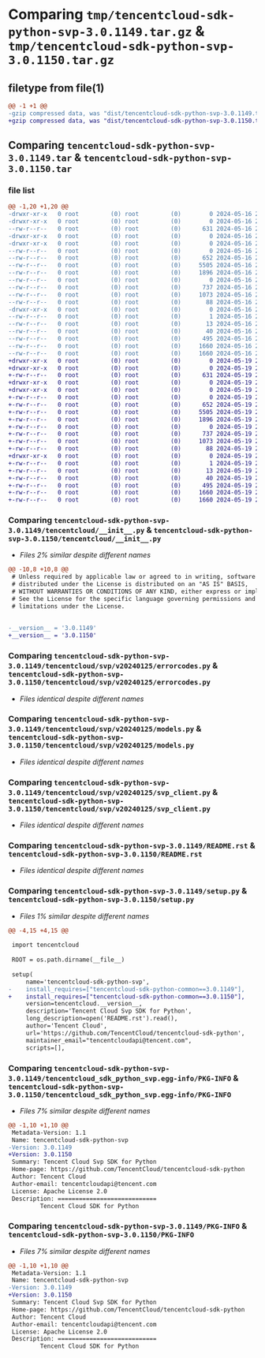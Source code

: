 # Comparing `tmp/tencentcloud-sdk-python-svp-3.0.1149.tar.gz` & `tmp/tencentcloud-sdk-python-svp-3.0.1150.tar.gz`

## filetype from file(1)

```diff
@@ -1 +1 @@
-gzip compressed data, was "dist/tencentcloud-sdk-python-svp-3.0.1149.tar", last modified: Thu May 16 20:54:07 2024, max compression
+gzip compressed data, was "dist/tencentcloud-sdk-python-svp-3.0.1150.tar", last modified: Sun May 19 21:31:41 2024, max compression
```

## Comparing `tencentcloud-sdk-python-svp-3.0.1149.tar` & `tencentcloud-sdk-python-svp-3.0.1150.tar`

### file list

```diff
@@ -1,20 +1,20 @@
-drwxr-xr-x   0 root         (0) root         (0)        0 2024-05-16 20:54:07.000000 tencentcloud-sdk-python-svp-3.0.1149/
-drwxr-xr-x   0 root         (0) root         (0)        0 2024-05-16 20:54:07.000000 tencentcloud-sdk-python-svp-3.0.1149/tencentcloud/
--rw-r--r--   0 root         (0) root         (0)      631 2024-05-16 20:54:07.000000 tencentcloud-sdk-python-svp-3.0.1149/tencentcloud/__init__.py
-drwxr-xr-x   0 root         (0) root         (0)        0 2024-05-16 20:54:07.000000 tencentcloud-sdk-python-svp-3.0.1149/tencentcloud/svp/
-drwxr-xr-x   0 root         (0) root         (0)        0 2024-05-16 20:54:07.000000 tencentcloud-sdk-python-svp-3.0.1149/tencentcloud/svp/v20240125/
--rw-r--r--   0 root         (0) root         (0)        0 2024-05-16 20:54:07.000000 tencentcloud-sdk-python-svp-3.0.1149/tencentcloud/svp/v20240125/__init__.py
--rw-r--r--   0 root         (0) root         (0)      652 2024-05-16 20:54:07.000000 tencentcloud-sdk-python-svp-3.0.1149/tencentcloud/svp/v20240125/errorcodes.py
--rw-r--r--   0 root         (0) root         (0)     5505 2024-05-16 20:54:07.000000 tencentcloud-sdk-python-svp-3.0.1149/tencentcloud/svp/v20240125/models.py
--rw-r--r--   0 root         (0) root         (0)     1896 2024-05-16 20:54:07.000000 tencentcloud-sdk-python-svp-3.0.1149/tencentcloud/svp/v20240125/svp_client.py
--rw-r--r--   0 root         (0) root         (0)        0 2024-05-16 20:54:07.000000 tencentcloud-sdk-python-svp-3.0.1149/tencentcloud/svp/__init__.py
--rw-r--r--   0 root         (0) root         (0)      737 2024-05-16 20:54:07.000000 tencentcloud-sdk-python-svp-3.0.1149/README.rst
--rw-r--r--   0 root         (0) root         (0)     1073 2024-05-16 20:54:07.000000 tencentcloud-sdk-python-svp-3.0.1149/setup.py
--rw-r--r--   0 root         (0) root         (0)       88 2024-05-16 20:54:07.000000 tencentcloud-sdk-python-svp-3.0.1149/setup.cfg
-drwxr-xr-x   0 root         (0) root         (0)        0 2024-05-16 20:54:07.000000 tencentcloud-sdk-python-svp-3.0.1149/tencentcloud_sdk_python_svp.egg-info/
--rw-r--r--   0 root         (0) root         (0)        1 2024-05-16 20:54:07.000000 tencentcloud-sdk-python-svp-3.0.1149/tencentcloud_sdk_python_svp.egg-info/dependency_links.txt
--rw-r--r--   0 root         (0) root         (0)       13 2024-05-16 20:54:07.000000 tencentcloud-sdk-python-svp-3.0.1149/tencentcloud_sdk_python_svp.egg-info/top_level.txt
--rw-r--r--   0 root         (0) root         (0)       40 2024-05-16 20:54:07.000000 tencentcloud-sdk-python-svp-3.0.1149/tencentcloud_sdk_python_svp.egg-info/requires.txt
--rw-r--r--   0 root         (0) root         (0)      495 2024-05-16 20:54:07.000000 tencentcloud-sdk-python-svp-3.0.1149/tencentcloud_sdk_python_svp.egg-info/SOURCES.txt
--rw-r--r--   0 root         (0) root         (0)     1660 2024-05-16 20:54:07.000000 tencentcloud-sdk-python-svp-3.0.1149/tencentcloud_sdk_python_svp.egg-info/PKG-INFO
--rw-r--r--   0 root         (0) root         (0)     1660 2024-05-16 20:54:07.000000 tencentcloud-sdk-python-svp-3.0.1149/PKG-INFO
+drwxr-xr-x   0 root         (0) root         (0)        0 2024-05-19 21:31:41.000000 tencentcloud-sdk-python-svp-3.0.1150/
+drwxr-xr-x   0 root         (0) root         (0)        0 2024-05-19 21:31:41.000000 tencentcloud-sdk-python-svp-3.0.1150/tencentcloud/
+-rw-r--r--   0 root         (0) root         (0)      631 2024-05-19 21:31:40.000000 tencentcloud-sdk-python-svp-3.0.1150/tencentcloud/__init__.py
+drwxr-xr-x   0 root         (0) root         (0)        0 2024-05-19 21:31:41.000000 tencentcloud-sdk-python-svp-3.0.1150/tencentcloud/svp/
+drwxr-xr-x   0 root         (0) root         (0)        0 2024-05-19 21:31:41.000000 tencentcloud-sdk-python-svp-3.0.1150/tencentcloud/svp/v20240125/
+-rw-r--r--   0 root         (0) root         (0)        0 2024-05-19 21:31:40.000000 tencentcloud-sdk-python-svp-3.0.1150/tencentcloud/svp/v20240125/__init__.py
+-rw-r--r--   0 root         (0) root         (0)      652 2024-05-19 21:31:40.000000 tencentcloud-sdk-python-svp-3.0.1150/tencentcloud/svp/v20240125/errorcodes.py
+-rw-r--r--   0 root         (0) root         (0)     5505 2024-05-19 21:31:40.000000 tencentcloud-sdk-python-svp-3.0.1150/tencentcloud/svp/v20240125/models.py
+-rw-r--r--   0 root         (0) root         (0)     1896 2024-05-19 21:31:40.000000 tencentcloud-sdk-python-svp-3.0.1150/tencentcloud/svp/v20240125/svp_client.py
+-rw-r--r--   0 root         (0) root         (0)        0 2024-05-19 21:31:40.000000 tencentcloud-sdk-python-svp-3.0.1150/tencentcloud/svp/__init__.py
+-rw-r--r--   0 root         (0) root         (0)      737 2024-05-19 21:31:40.000000 tencentcloud-sdk-python-svp-3.0.1150/README.rst
+-rw-r--r--   0 root         (0) root         (0)     1073 2024-05-19 21:31:40.000000 tencentcloud-sdk-python-svp-3.0.1150/setup.py
+-rw-r--r--   0 root         (0) root         (0)       88 2024-05-19 21:31:41.000000 tencentcloud-sdk-python-svp-3.0.1150/setup.cfg
+drwxr-xr-x   0 root         (0) root         (0)        0 2024-05-19 21:31:41.000000 tencentcloud-sdk-python-svp-3.0.1150/tencentcloud_sdk_python_svp.egg-info/
+-rw-r--r--   0 root         (0) root         (0)        1 2024-05-19 21:31:41.000000 tencentcloud-sdk-python-svp-3.0.1150/tencentcloud_sdk_python_svp.egg-info/dependency_links.txt
+-rw-r--r--   0 root         (0) root         (0)       13 2024-05-19 21:31:41.000000 tencentcloud-sdk-python-svp-3.0.1150/tencentcloud_sdk_python_svp.egg-info/top_level.txt
+-rw-r--r--   0 root         (0) root         (0)       40 2024-05-19 21:31:41.000000 tencentcloud-sdk-python-svp-3.0.1150/tencentcloud_sdk_python_svp.egg-info/requires.txt
+-rw-r--r--   0 root         (0) root         (0)      495 2024-05-19 21:31:41.000000 tencentcloud-sdk-python-svp-3.0.1150/tencentcloud_sdk_python_svp.egg-info/SOURCES.txt
+-rw-r--r--   0 root         (0) root         (0)     1660 2024-05-19 21:31:41.000000 tencentcloud-sdk-python-svp-3.0.1150/tencentcloud_sdk_python_svp.egg-info/PKG-INFO
+-rw-r--r--   0 root         (0) root         (0)     1660 2024-05-19 21:31:41.000000 tencentcloud-sdk-python-svp-3.0.1150/PKG-INFO
```

### Comparing `tencentcloud-sdk-python-svp-3.0.1149/tencentcloud/__init__.py` & `tencentcloud-sdk-python-svp-3.0.1150/tencentcloud/__init__.py`

 * *Files 2% similar despite different names*

```diff
@@ -10,8 +10,8 @@
 # Unless required by applicable law or agreed to in writing, software
 # distributed under the License is distributed on an "AS IS" BASIS,
 # WITHOUT WARRANTIES OR CONDITIONS OF ANY KIND, either express or implied.
 # See the License for the specific language governing permissions and
 # limitations under the License.
 
 
-__version__ = '3.0.1149'
+__version__ = '3.0.1150'
```

### Comparing `tencentcloud-sdk-python-svp-3.0.1149/tencentcloud/svp/v20240125/errorcodes.py` & `tencentcloud-sdk-python-svp-3.0.1150/tencentcloud/svp/v20240125/errorcodes.py`

 * *Files identical despite different names*

### Comparing `tencentcloud-sdk-python-svp-3.0.1149/tencentcloud/svp/v20240125/models.py` & `tencentcloud-sdk-python-svp-3.0.1150/tencentcloud/svp/v20240125/models.py`

 * *Files identical despite different names*

### Comparing `tencentcloud-sdk-python-svp-3.0.1149/tencentcloud/svp/v20240125/svp_client.py` & `tencentcloud-sdk-python-svp-3.0.1150/tencentcloud/svp/v20240125/svp_client.py`

 * *Files identical despite different names*

### Comparing `tencentcloud-sdk-python-svp-3.0.1149/README.rst` & `tencentcloud-sdk-python-svp-3.0.1150/README.rst`

 * *Files identical despite different names*

### Comparing `tencentcloud-sdk-python-svp-3.0.1149/setup.py` & `tencentcloud-sdk-python-svp-3.0.1150/setup.py`

 * *Files 1% similar despite different names*

```diff
@@ -4,15 +4,15 @@
 
 import tencentcloud
 
 ROOT = os.path.dirname(__file__)
 
 setup(
     name='tencentcloud-sdk-python-svp',
-    install_requires=["tencentcloud-sdk-python-common==3.0.1149"],
+    install_requires=["tencentcloud-sdk-python-common==3.0.1150"],
     version=tencentcloud.__version__,
     description='Tencent Cloud Svp SDK for Python',
     long_description=open('README.rst').read(),
     author='Tencent Cloud',
     url='https://github.com/TencentCloud/tencentcloud-sdk-python',
     maintainer_email="tencentcloudapi@tencent.com",
     scripts=[],
```

### Comparing `tencentcloud-sdk-python-svp-3.0.1149/tencentcloud_sdk_python_svp.egg-info/PKG-INFO` & `tencentcloud-sdk-python-svp-3.0.1150/tencentcloud_sdk_python_svp.egg-info/PKG-INFO`

 * *Files 7% similar despite different names*

```diff
@@ -1,10 +1,10 @@
 Metadata-Version: 1.1
 Name: tencentcloud-sdk-python-svp
-Version: 3.0.1149
+Version: 3.0.1150
 Summary: Tencent Cloud Svp SDK for Python
 Home-page: https://github.com/TencentCloud/tencentcloud-sdk-python
 Author: Tencent Cloud
 Author-email: tencentcloudapi@tencent.com
 License: Apache License 2.0
 Description: ============================
         Tencent Cloud SDK for Python
```

### Comparing `tencentcloud-sdk-python-svp-3.0.1149/PKG-INFO` & `tencentcloud-sdk-python-svp-3.0.1150/PKG-INFO`

 * *Files 7% similar despite different names*

```diff
@@ -1,10 +1,10 @@
 Metadata-Version: 1.1
 Name: tencentcloud-sdk-python-svp
-Version: 3.0.1149
+Version: 3.0.1150
 Summary: Tencent Cloud Svp SDK for Python
 Home-page: https://github.com/TencentCloud/tencentcloud-sdk-python
 Author: Tencent Cloud
 Author-email: tencentcloudapi@tencent.com
 License: Apache License 2.0
 Description: ============================
         Tencent Cloud SDK for Python
```

